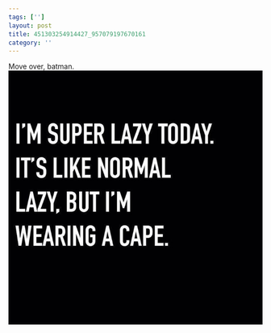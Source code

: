 ```yaml
---
tags: ['']
layout: post
title: 451303254914427_957079197670161
category: ''
---
```

Move over, batman.
![451303254914427_957079197670161](/uploads/2015-5-18-451303254914427_957079197670161.jpg)
